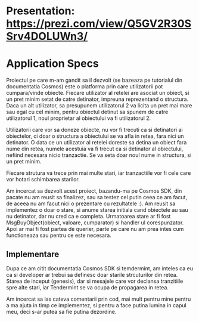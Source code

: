 # Presentation: https://prezi.com/view/Q5GV2R30SSrv4DOLUWn3/ 

# Application Specs

Proiectul pe care m-am gandit sa il dezvolt (se bazeaza  pe tutorialul din documentatia Cosmos) este o platforma prin care utilizatorii pot cumpara/vinde obiecte.
Fiecare utilizator al retelei are asociat un obiect, si un pret minim setat de catre detinator, impreuna reprezentand o structura.
Daca un alt utilizator, sa presupunem utilizatorul 2 va licita un pret mai mare sau egal cu cel minim, pentru obiectul detinut sa spunem de catre utilizatorul 1, noul proprietar al obiectului va fi utilizatorul 2.

Utilizatorii care vor sa doneze obiecte, nu vor fi trecuti ca si detinatori ai obiectelor, ci doar o structura a obiectului se va afla in retea, fara nici un detinator.
O data ce un utilizator al retelei doreste sa detina un obiect fara nume din retea, numele acestuia va fi trecut ca si detinator al obiectului, nefiind necesara nicio tranzactie. 
Se va seta doar noul nume in structura, si un pret minim.

Fiecare strutura va trece prin mai multe stari, iar tranzactiile vor fi cele care vor hotari schimbarea starilor.

Am incercat sa dezvolt acest proiect, bazandu-ma pe Cosmos SDK, din pacate nu am reusit sa finalizez, sau sa testez cel putin ceea ce am facut, de aceea nu am facut nici o prezentare cu rezultatele :).
Am reusit sa implementez o doar o stare, si anume starea initiala cand obiectele au sau nu detinator, dar nu cred ca e completa.
Urmatoarea stare ar fi fost MsgBuyObject(obiect, valoare, cumparator) si handler ul corespunzator.
Apoi ar mai fi fost partea de querier, parte pe care nu am prea intes cum functioneaza sau pentru ce este necesara.

## Implementare

Dupa ce am citit documentatia Cosmos SDK si temdermint, am inteles ca eu ca si developer ar trebui sa definesc doar starile strcuturilor din retea. Starea de inceput (genesis),
dar si mesajele care vor declansa tranzitiile spre alte stari, iar Tendermint se va ocupa de propagarea in retea. 

Am incercat sa las cateva comentarii prin cod, mai mult pentru mine pentru a ma ajuta in timp ce implementez, si pentru a face putina lumina in capul meu, deci s-ar putea sa fie putina dezordine.
